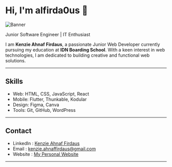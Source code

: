 # Hi, I'm **alfirda0us** 👋

![Banner](https://i.pinimg.com/736x/46/36/08/4636089df8262d6b6863e43edf1e54b9.jpg)  

Junior Software Engineer | IT Enthusiast 

I am **Kenzie Ahnaf Firdaus**, a passionate Junior Web Developer currently pursuing my education at **IDN Boarding School**. 
With a keen interest in web technologies, I am dedicated to building creative and functional web solutions.

---

## Skills
- Web: HTML, CSS, JavaScript, React  
- Mobile: Flutter, Thunkable, Kodular  
- Design: Figma, Canva  
- Tools: Git, GitHub, WordPress  

---

## Contact
- LinkedIn  : [Kenzie Ahnaf Firdaus](https://www.linkedin.com/in/alfirdaous/)
- Email     : kenzie.ahnaffirdaus@gmail.com  
- Website   : [My Personal Website](alfirda0us.github.io/portofolio/)  

---

